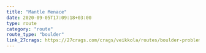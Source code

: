 ```yaml
---
title: "Mantle Menace"
date: 2020-09-05T17:09:18+03:00
type: route
category: "route"
route_type: "boulder"
link_27crags: https://27crags.com/crags/veikkola/routes/boulder-problem-1-310970
---
```


